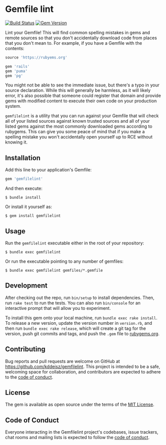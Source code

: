 # Gemfile lint

[![Build Status](https://github.com/kddeisz/gemfilelint/workflows/Main/badge.svg)](https://github.com/kddeisz/gemfilelint/actions)
[![Gem Version](https://img.shields.io/gem/v/gemfilelint.svg)](https://github.com/kddeisz/gemfilelint)

Lint your Gemfile! This will find common spelling mistakes in gems and remote sources so that you don't accidentally download code from places that you don't mean to. For example, if you have a Gemfile with the contents:

```ruby
source 'https://rubyems.org'

gem 'rails'
gem 'puma'
gem 'pg'
```

You might not be able to see the immediate issue, but there's a typo in your source declaration. While this will generally be harmless, as it will likely error, it's also possible that someone could register that domain and provide gems with modified content to execute their own code on your production system.

`gemfilelint` is a utility that you can run against your Gemfile that will check all of your listed sources against known trusted sources and all of your listed gems against the most commonly downloaded gems according to rubygems. This can give you some peace of mind that if you make a spelling mistake you won't accidentally open yourself up to RCE without knowing it.

## Installation

Add this line to your application's Gemfile:

```ruby
gem 'gemfilelint'
```

And then execute:

    $ bundle install

Or install it yourself as:

    $ gem install gemfilelint

## Usage

Run the `gemfilelint` executable either in the root of your repository:

```
$ bundle exec gemfilelint
```

Or run the executable pointing to any number of gemfiles:

```
$ bundle exec gemfilelint gemfiles/*.gemfile
```

## Development

After checking out the repo, run `bin/setup` to install dependencies. Then, run `rake test` to run the tests. You can also run `bin/console` for an interactive prompt that will allow you to experiment.

To install this gem onto your local machine, run `bundle exec rake install`. To release a new version, update the version number in `version.rb`, and then run `bundle exec rake release`, which will create a git tag for the version, push git commits and tags, and push the `.gem` file to [rubygems.org](https://rubygems.org).

## Contributing

Bug reports and pull requests are welcome on GitHub at https://github.com/kddeisz/gemfilelint. This project is intended to be a safe, welcoming space for collaboration, and contributors are expected to adhere to the [code of conduct](https://github.com/kddeisz/gemfilelint/blob/master/CODE_OF_CONDUCT.md).

## License

The gem is available as open source under the terms of the [MIT License](https://opensource.org/licenses/MIT).

## Code of Conduct

Everyone interacting in the Gemfilelint project's codebases, issue trackers, chat rooms and mailing lists is expected to follow the [code of conduct](https://github.com/kddeisz/gemfilelint/blob/master/CODE_OF_CONDUCT.md).
